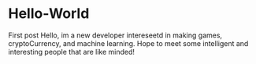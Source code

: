 # Hello-World
First post
Hello, im a new developer intereseetd in making games, cryptoCurrency, and machine learning.
Hope to meet some intelligent and interesting people that are like minded!
